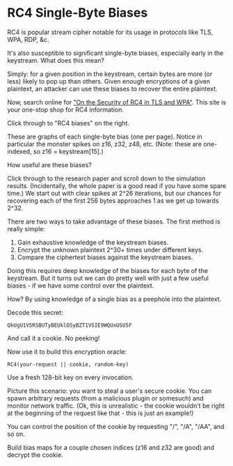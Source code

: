 # RC4 Single-Byte Biases

RC4 is popular stream cipher notable for its usage in protocols like
TLS, WPA, RDP, &c.

It's also susceptible to significant single-byte biases, especially
early in the keystream. What does this mean?

Simply: for a given position in the keystream, certain bytes are
more (or less) likely to pop up than others. Given enough
encryptions of a given plaintext, an attacker can use these biases
to recover the entire plaintext.

Now, search online for ["On the Security of RC4 in TLS and WPA"](http://lmgtfy.com/?q=On+the+Security+of+RC4+in+TLS+and+WPA).
This site is your one-stop shop for RC4 information.

Click through to "RC4 biases" on the right.

These are graphs of each single-byte bias (one per page). Notice in
particular the monster spikes on z16, z32, z48, etc. (Note: these are
one-indexed, so z16 = keystream[15].)

How useful are these biases?

Click through to the research paper and scroll down to the simulation
results. (Incidentally, the whole paper is a good read if you have
some spare time.) We start out with clear spikes at 2^26 iterations,
but our chances for recovering each of the first 256 bytes approaches
1 as we get up towards 2^32.

There are two ways to take advantage of these biases. The first method
is really simple:

1. Gain exhaustive knowledge of the keystream biases.
2. Encrypt the unknown plaintext 2^30+ times under different keys.
3. Compare the ciphertext biases against the keystream biases.

Doing this requires deep knowledge of the biases for each byte of the
keystream. But it turns out we can do pretty well with just a few
useful biases - if we have some control over the plaintext.

How? By using knowledge of a single bias as a peephole into the
plaintext.

Decode this secret:

    QkUgU1VSRSBUTyBEUklOSyBZT1VSIE9WQUxUSU5F

And call it a cookie. No peeking!

Now use it to build this encryption oracle:

    RC4(your-request || cookie, random-key)

Use a fresh 128-bit key on every invocation.

Picture this scenario: you want to steal a user's secure cookie. You
can spawn arbitrary requests (from a malicious plugin or somesuch) and
monitor network traffic. (Ok, this is unrealistic - the cookie
wouldn't be right at the beginning of the request like that - this is
just an example!)

You can control the position of the cookie by requesting "/", "/A",
"/AA", and so on.

Build bias maps for a couple chosen indices (z16 and z32 are good) and
decrypt the cookie.
